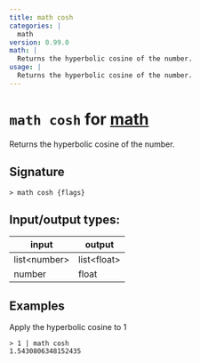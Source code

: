 ```yaml
---
title: math cosh
categories: |
  math
version: 0.99.0
math: |
  Returns the hyperbolic cosine of the number.
usage: |
  Returns the hyperbolic cosine of the number.
---
```

<!-- This file is automatically generated. Please edit the command in https://github.com/nushell/nushell instead. -->

# `math cosh` for [math](/commands/categories/math.md)

<div class='command-title'>Returns the hyperbolic cosine of the number.</div>

## Signature

```> math cosh {flags} ```


## Input/output types:

| input        | output      |
| ------------ | ----------- |
| list\<number\> | list\<float\> |
| number       | float       |
## Examples

Apply the hyperbolic cosine to 1
```nu
> 1 | math cosh
1.5430806348152435
```
